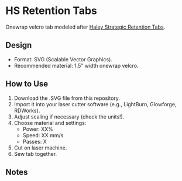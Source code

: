 
# HS Retention Tabs

Onewrap velcro tab modeled after [Haley Strategic Retention Tabs](https://haleystrategic.com/shop/categories/retention-tabs).

## Design
- Format: SVG (Scalable Vector Graphics).
- Recommended material: 1.5" width onewrap velcro.

## How to Use
1. Download the .SVG file from this repository.  
2. Import it into your laser cutter software (e.g., LightBurn, Glowforge, RDWorks).  
3. Adjust scaling if necessary (check the units!).  
4. Choose material and settings:  
   - Power: XX%  
   - Speed: XX mm/s  
   - Passes: X  
5. Cut on laser machine.
6. Sew tab together.

## Notes
